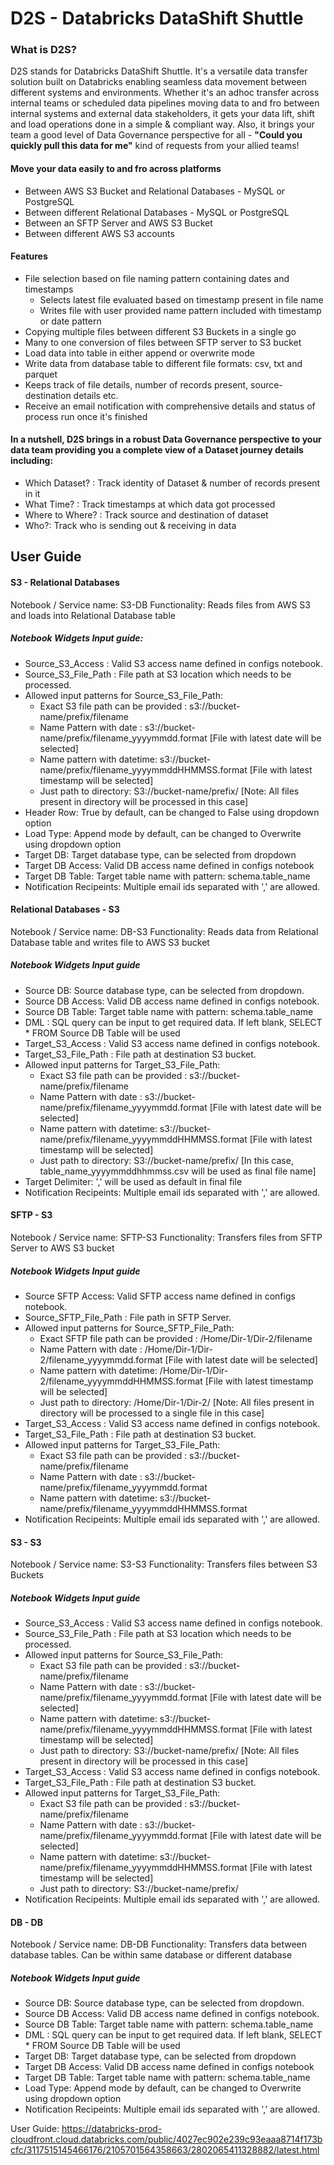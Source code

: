 # D2S - Databricks DataShift Shuttle
### What is D2S?
D2S stands for Databricks DataShift Shuttle. It's a versatile data transfer solution built on Databricks enabling seamless data movement between different systems and environments. Whether it's an adhoc transfer across internal teams or scheduled data pipelines moving data to and fro between internal systems and external data stakeholders, it gets your data lift, shift and load operations done in a simple & compliant way. Also, it brings your team a good level of Data Governance perspective for all - __"Could you quickly pull this data for me"__ kind of requests from your allied teams!

#### Move your data easily to and fro across platforms
* Between AWS S3 Bucket and Relational Databases - MySQL or PostgreSQL
* Between different Relational Databases - MySQL or PostgreSQL
* Between an SFTP Server and AWS S3 Bucket
* Between different AWS S3 accounts
  
#### Features
* File selection based on file naming pattern containing dates and timestamps
  * Selects latest file evaluated based on timestamp present in file name
  * Writes file with user provided name pattern included with timestamp or date pattern
* Copying multiple files between different S3 Buckets in a single go
* Many to one conversion of files between SFTP server to S3 bucket
* Load data into table in either append or overwrite mode
* Write data from database table to different file formats: csv, txt and parquet
* Keeps track of file details, number of records present, source-destination details etc.
* Receive an email notification with comprehensive details and status of process run once it's finished

#### In a nutshell, D2S brings in a robust Data Governance perspective to your data team providing you a complete view of a Dataset journey details including:
* Which Dataset?  : Track identity of Dataset & number of records present in it
* What Time?      : Track timestamps at which data got processed
* Where to Where? : Track source and destination of dataset
* Who?: Track who is sending out & receiving in data

## User Guide
#### S3 - Relational Databases
Notebook / Service name:  S3-DB
Functionality: Reads files from AWS S3 and loads into Relational Database table

##### Notebook Widgets Input guide:
* Source_S3_Access : Valid S3 access name defined in configs notebook.
* Source_S3_File_Path : File path at S3 location which needs to be processed.
* Allowed input patterns for Source_S3_File_Path:
  * Exact S3 file path can be provided : s3://bucket-name/prefix/filename
  * Name Pattern with date : s3://bucket-name/prefix/filename_yyyymmdd.format [File with latest date will be selected]
  * Name pattern with datetime: s3://bucket-name/prefix/filename_yyyymmddHHMMSS.format [File with latest timestamp will be selected]
  * Just path to directory: S3://bucket-name/prefix/   [Note: All files present in directory will be processed in this case]
* Header Row: True by default, can be changed to False using dropdown option
* Load Type: Append mode by default, can be changed to Overwrite using dropdown option
* Target DB: Target database type, can be selected from dropdown
* Target DB Access: Valid DB access name defined in configs notebook
* Target DB Table: Target table name with pattern: schema.table_name
* Notification Recipeints: Multiple email ids separated with ',' are allowed.

#### Relational Databases - S3
Notebook / Service name:  DB-S3
Functionality: Reads data from Relational Database table and writes file to AWS S3 bucket

##### Notebook Widgets Input guide
* Source DB: Source database type, can be selected from dropdown.
* Source DB Access: Valid DB access name defined in configs notebook.
* Source DB Table: Target table name with pattern: schema.table_name
* DML : SQL query can be input to get required data. If left blank, SELECT * FROM Source DB Table will be used
* Target_S3_Access : Valid S3 access name defined in configs notebook.
* Target_S3_File_Path : File path at destination S3 bucket.
* Allowed input patterns for Target_S3_File_Path:
  * Exact S3 file path can be provided : s3://bucket-name/prefix/filename
  * Name Pattern with date : s3://bucket-name/prefix/filename_yyyymmdd.format [File with latest date will be selected]
  * Name pattern with datetime: s3://bucket-name/prefix/filename_yyyymmddHHMMSS.format [File with latest timestamp will be selected]
  * Just path to directory: S3://bucket-name/prefix/ [In this case, table_name_yyyymmddhhmmss.csv will be used as final file name]
* Target Delimiter: ',' will be used as default in final file
* Notification Recipeints: Multiple email ids separated with ',' are allowed.

#### SFTP - S3
Notebook / Service name:  SFTP-S3
Functionality: Transfers files from SFTP Server to AWS S3 bucket

##### Notebook Widgets Input guide
* Source SFTP Access: Valid SFTP access name defined in configs notebook.
* Source_SFTP_File_Path : File path in SFTP Server.
* Allowed input patterns for Source_SFTP_File_Path:
  * Exact SFTP file path can be provided : /Home/Dir-1/Dir-2/filename
  * Name Pattern with date : /Home/Dir-1/Dir-2/filename_yyyymmdd.format [File with latest date will be selected]
  * Name pattern with datetime: /Home/Dir-1/Dir-2/filename_yyyymmddHHMMSS.format [File with latest timestamp will be selected]
  * Just path to directory: /Home/Dir-1/Dir-2/ [Note: All files present in directory will be processed to a single file in this case]
* Target_S3_Access : Valid S3 access name defined in configs notebook.
* Target_S3_File_Path : File path at destination S3 bucket.
* Allowed input patterns for Target_S3_File_Path:
  * Exact S3 file path can be provided : s3://bucket-name/prefix/filename
  * Name Pattern with date : s3://bucket-name/prefix/filename_yyyymmdd.format
  * Name pattern with datetime: s3://bucket-name/prefix/filename_yyyymmddHHMMSS.format
* Notification Recipeints: Multiple email ids separated with ',' are allowed.

#### S3 - S3
Notebook / Service name:  S3-S3
Functionality: Transfers files between S3 Buckets

##### Notebook Widgets Input guide
* Source_S3_Access : Valid S3 access name defined in configs notebook.
* Source_S3_File_Path : File path at S3 location which needs to be processed.
* Allowed input patterns for Source_S3_File_Path:
  * Exact S3 file path can be provided : s3://bucket-name/prefix/filename
  * Name Pattern with date : s3://bucket-name/prefix/filename_yyyymmdd.format [File with latest date will be selected]
  * Name pattern with datetime: s3://bucket-name/prefix/filename_yyyymmddHHMMSS.format [File with latest timestamp will be selected]
  * Just path to directory: S3://bucket-name/prefix/   [Note: All files present in directory will be processed in this case]
* Target_S3_Access : Valid S3 access name defined in configs notebook.
* Target_S3_File_Path : File path at destination S3 bucket.
* Allowed input patterns for Target_S3_File_Path:
  * Exact S3 file path can be provided : s3://bucket-name/prefix/filename
  * Name Pattern with date : s3://bucket-name/prefix/filename_yyyymmdd.format [File with latest date will be selected]
  * Name pattern with datetime: s3://bucket-name/prefix/filename_yyyymmddHHMMSS.format [File with latest timestamp will be selected]
  * Just path to directory: S3://bucket-name/prefix/ 
* Notification Recipeints: Multiple email ids separated with ',' are allowed.

#### DB - DB
Notebook / Service name:  DB-DB
Functionality: Transfers data between database tables. Can be within same database or different database

##### Notebook Widgets Input guide
* Source DB: Source database type, can be selected from dropdown.
* Source DB Access: Valid DB access name defined in configs notebook.
* Source DB Table: Target table name with pattern: schema.table_name
* DML : SQL query can be input to get required data. If left blank, SELECT * FROM Source DB Table will be used
* Target DB: Target database type, can be selected from dropdown
* Target DB Access: Valid DB access name defined in configs notebook
* Target DB Table: Target table name with pattern: schema.table_name
* Load Type: Append mode by default, can be changed to Overwrite using dropdown option
* Notification Recipeints: Multiple email ids separated with ',' are allowed.

User Guide: https://databricks-prod-cloudfront.cloud.databricks.com/public/4027ec902e239c93eaaa8714f173bcfc/3117515145466176/2105701564358663/2802065411328882/latest.html
